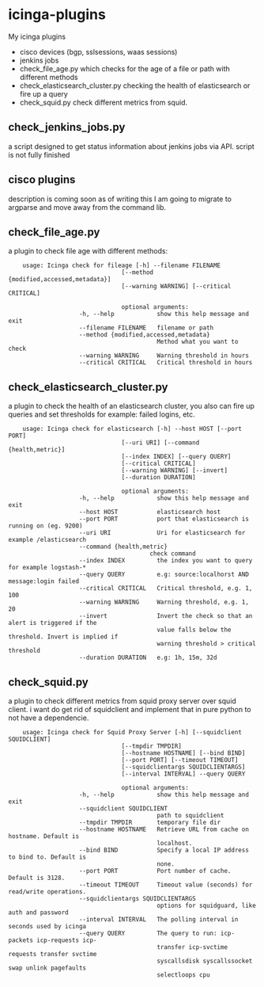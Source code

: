 icinga-plugins
=========================
My icinga plugins

- cisco devices (bgp, sslsessions, waas sessions)
- jenkins jobs
- check_file_age.py which checks for the age of a file or path with different methods
- check_elasticsearch_cluster.py checking the health of elasticsearch or fire up a query
- check_squid.py check different metrics from squid.

check_jenkins_jobs.py
-------------------------
a script designed to get status information about jenkins jobs via API.
script is not fully finished

cisco plugins
-------------------------
description is coming soon
as of writing this I am going to migrate to argparse and move away from the command lib.

check_file_age.py
-------------------------
a plugin to check file age with different methods:

```
    usage: Icinga check for fileage [-h] --filename FILENAME
                                [--method {modified,accessed,metadata}]
                                [--warning WARNING] [--critical CRITICAL]

                                optional arguments:
                    -h, --help            show this help message and exit
                    --filename FILENAME   filename or path
                    --method {modified,accessed,metadata}
                                          Method what you want to check
                    --warning WARNING     Warning threshold in hours
                    --critical CRITICAL   Critical threshold in hours
```
check_elasticsearch_cluster.py
-------------------------
a plugin to check the health of an elasticsearch cluster,
you also can fire up queries and set thresholds for example: failed logins, etc.

```
    usage: Icinga check for elasticsearch [-h] --host HOST [--port PORT]
                                [--uri URI] [--command {health,metric}]
                                [--index INDEX] [--query QUERY]
                                [--critical CRITICAL]
                                [--warning WARNING] [--invert]
                                [--duration DURATION]

                                optional arguments:
                    -h, --help            show this help message and exit
                    --host HOST           elasticsearch host
                    --port PORT           port that elasticsearch is running on (eg. 9200)
                    --uri URI             Uri for elasticsearch for example /elasticsearch
                    --command {health,metric}
                                        check command
                    --index INDEX         the index you want to query for example logstash-*
                    --query QUERY         e.g: source:localhorst AND message:login failed
                    --critical CRITICAL   Critical threshold, e.g. 1, 100
                    --warning WARNING     Warning threshold, e.g. 1, 20
                    --invert              Invert the check so that an alert is triggered if the
                                          value falls below the threshold. Invert is implied if
                                          warning threshold > critical threshold
                    --duration DURATION   e.g: 1h, 15m, 32d
```
check_squid.py
-------------------------
a plugin to check different metrics from squid proxy server over squid client.
i want do get rid of squidclient and implement that in pure python to not have a dependencie.

```
    usage: Icinga check for Squid Proxy Server [-h] [--squidclient SQUIDCLIENT]
                                [--tmpdir TMPDIR]
                                [--hostname HOSTNAME] [--bind BIND]
                                [--port PORT] [--timeout TIMEOUT]
                                [--squidclientargs SQUIDCLIENTARGS]
                                [--interval INTERVAL] --query QUERY

                                optional arguments:
                    -h, --help            show this help message and exit
                    --squidclient SQUIDCLIENT
                                          path to squidclient
                    --tmpdir TMPDIR       temporary file dir
                    --hostname HOSTNAME   Retrieve URL from cache on hostname. Default is
                                          localhost.
                    --bind BIND           Specify a local IP address to bind to. Default is
                                          none.
                    --port PORT           Port number of cache. Default is 3128.
                    --timeout TIMEOUT     Timeout value (seconds) for read/write operations.
                    --squidclientargs SQUIDCLIENTARGS
                                          options for squidguard, like auth and password
                    --interval INTERVAL   The polling interval in seconds used by icinga
                    --query QUERY         The query to run: icp-packets icp-requests icp-
                                          transfer icp-svctime requests transfer svctime
                                          syscallsdisk syscallssocket swap unlink pagefaults
                                          selectloops cpu
```
